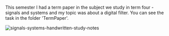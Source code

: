 
This semester I had a term paper in the subject we study in term four - signals and systems and my topic was about a digital filter. You can see the task in the folder 'TermPaper'.

![signals-systems-handwritten-study-notes](https://github.com/Stefan1354/Signals-and-Systems/assets/101529092/b961fbf8-d6bb-4cdb-aece-70586157aece)
